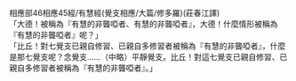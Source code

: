 相應部46相應45經/有慧經(覺支相應/大篇/修多羅)(莊春江譯)  
「大德！被稱為『有慧的非聾啞者、有慧的非聾啞者』，大德！什麼情形被稱為『有慧的非聾啞者』呢？」  
「比丘！對七覺支已親自修習、已親自多修習者被稱為『有慧的非聾啞者』，什麼是那七覺支呢？念覺支……（中略）平靜覺支。比丘！對這七覺支已親自修習、已親自多修習者被稱為『有慧的非聾啞者』。」  
  
  
